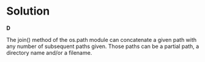 # Solution

**D**

The join() method of the os.path module can concatenate a given path with any number of subsequent paths given. Those paths can be a partial path, a directory name and/or a filename.
